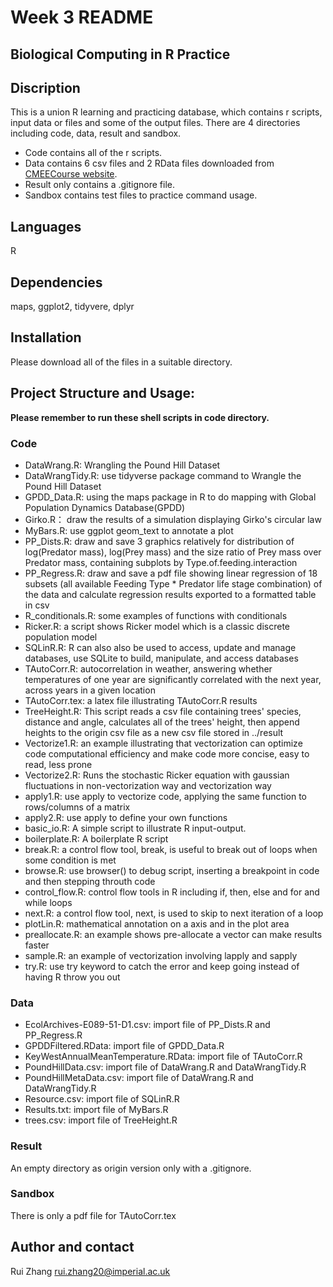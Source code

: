 # Week 3 README

## Biological Computing in R Practice
## Discription
This is a union R learning and practicing database, which contains r scripts, input data or files and some of the output files.
There are 4 directories including code, data, result and sandbox. 
- Code contains all of the r scripts.
- Data contains 6 csv files and 2 RData files downloaded from [CMEECourse website](https://github.com/mhasoba/TheMulQuaBio/tree/master/content/data). 
- Result only contains a .gitignore file.
- Sandbox contains test files to practice command usage.

## Languages
R

## Dependencies
maps, ggplot2, tidyvere, dplyr

## Installation
Please download all of the files in a suitable directory.

## Project Structure and Usage: 
**Please remember to run these shell scripts in code directory.**
### Code
- DataWrang.R: Wrangling the Pound Hill Dataset
- DataWrangTidy.R: use tidyverse package command to Wrangle the Pound Hill Dataset
- GPDD_Data.R: using the maps package in R to do mapping with Global Population Dynamics Database(GPDD)
- Girko.R： draw the results of a simulation displaying Girko's circular law
- MyBars.R: use ggplot geom_text to annotate a plot
- PP_Dists.R: draw and save 3 graphics relatively for distribution of log(Predator mass), log(Prey mass) and the size ratio of Prey mass over Predator mass, containing subplots by Type.of.feeding.interaction
- PP_Regress.R: draw and save a pdf file showing linear regression of 18 subsets (all available Feeding Type * Predator life stage combination) of the data and calculate regression results exported to a formatted table in csv
- R_conditionals.R: some examples of functions with conditionals
- Ricker.R: a script shows Ricker model which is a classic discrete population model
- SQLinR.R: R can also also be used to access, update and manage databases, use SQLite to build, manipulate, and access databases
- TAutoCorr.R: autocorrelation in weather, answering whether temperatures of one year are significantly correlated with the next year, across years in a given location
- TAutoCorr.tex: a latex file illustrating TAutoCorr.R results
- TreeHeight.R: This script reads a csv file containing trees' species, distance and angle, calculates all of the trees' height, then append heights to the origin csv file as a new csv file stored in ../result
- Vectorize1.R: an example illustrating that vectorization can optimize code computational efficiency and make code more concise, easy to read, less prone
- Vectorize2.R: Runs the stochastic Ricker equation with gaussian fluctuations in non-vectorization way and vectorization way
- apply1.R: use apply to vectorize code, applying the same function to rows/columns of a matrix
- apply2.R: use apply to define your own functions
- basic_io.R: A simple script to illustrate R input-output.
- boilerplate.R: A boilerplate R script
- break.R: a control flow tool, break, is useful to break out of loops when some condition is met
- browse.R: use browser() to debug script, inserting a breakpoint in code and then stepping throuth code
- control_flow.R: control flow tools in R including if, then, else and for and while loops
- next.R: a control flow tool, next, is used to skip to next iteration of a loop
- plotLin.R: mathematical annotation on a axis and in the plot area
- preallocate.R: an example shows pre-allocate a vector can make results faster
- sample.R: an example of vectorization involving lapply and sapply
- try.R: use try keyword to catch the error and keep going instead of having R throw you out

### Data
- EcolArchives-E089-51-D1.csv: import file of PP_Dists.R and PP_Regress.R
- GPDDFiltered.RData: import file of GPDD_Data.R			
- KeyWestAnnualMeanTemperature.RData: import file of TAutoCorr.R
- PoundHillData.csv: import file of DataWrang.R and DataWrangTidy.R
- PoundHillMetaData.csv: import file of DataWrang.R and DataWrangTidy.R
- Resource.csv: import file of SQLinR.R
- Results.txt: import file of MyBars.R
- trees.csv: import file of TreeHeight.R

### Result
An empty directory as origin version only with a .gitignore.

### Sandbox
There is only a pdf file for TAutoCorr.tex

## Author and contact
Rui Zhang   rui.zhang20@imperial.ac.uk